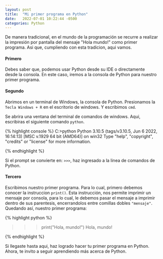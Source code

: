 ```yaml
---
layout: post
title:  "Mi primer programa en Python"
date:   2022-07-01 10:22:44 -0500
categories: Python
---
```


De manera tradicional, en el  mundo de la programación se recurre a realizar la impresión por pantalla del mensaje "Hola mundo!" como primer programa. Asi que, cumpliendo con esta tradicion, aqui vamos.

#### Primero ####
Debes saber que, podemos usar Python desde su IDE o directamente desde la consola.  En este caso, iremos a la consola de Python para nuestro primer programa.


#### Segundo ####
Abrimos en un terminal de Windows, la consola de Python.  Presionamos la `Tecla Windows + R` en el escritorio de windows.  Y escribimos `cmd`.

Se abrira una ventana del terminal de comandos de windows.  Aqui, escribiras el siguiente comando
`python`.  

{% highlight console %}
C:\>python
Python 3.10.5 (tags/v3.10.5, Jun  6 2022, 16:14:13) [MSC v.1929 64 bit (AMD64)] on win32
Type "help", "copyright", "credits" or "license" for more information.
>>>

{% endhighlight %}

Si el prompt se convierte en: `>>>`, haz ingresado a la linea de comandos de Python.


#### Tercero ####
Escribimos nuestro primer programa.  Para lo cual, primero debemos conocer la instruccion `print()`.  Esta instrucción, nos permite imprimir un mensaje por consola, para lo cual, le debemos pasar el mensaje a imprimir dentro de sus parentesis, encerrandolos entre comillas dobles `"mensaje"`.  Quedando así, nuestro primer programa:

{% highlight python %}
>>> print("Hola, mundo!")
Hola, mundo!
>>>

{% endhighlight %}

Si llegaste hasta aqui, haz logrado hacer tu primer programa en Python.  Ahora, te invito a seguir aprendiendo más acerca de Python.

